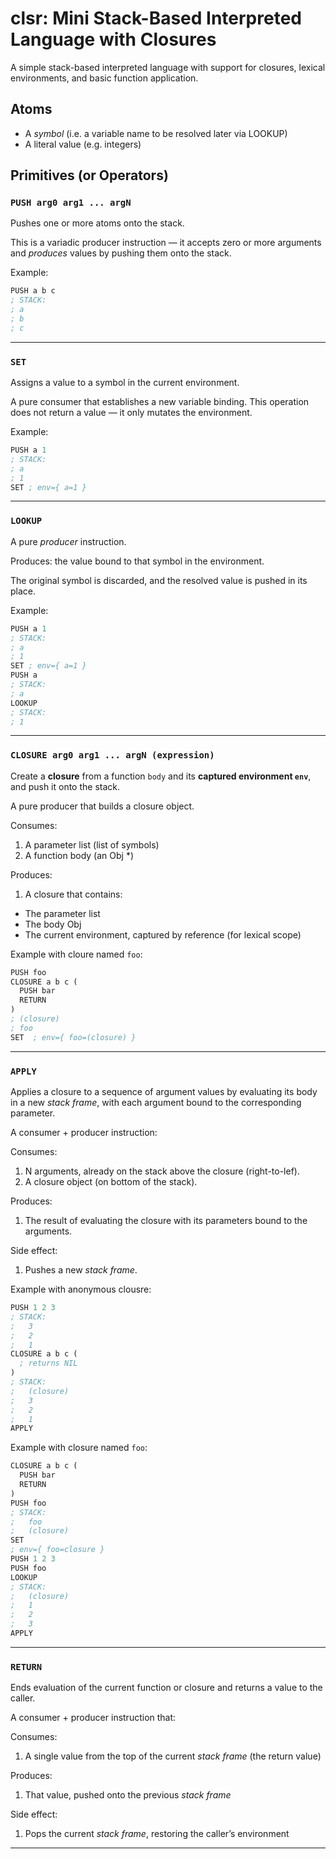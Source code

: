 # clsr: Mini Stack-Based Interpreted Language with Closures

A simple stack-based interpreted language with support for closures, lexical environments, and basic function application.

## Atoms

- A *symbol* (i.e. a variable name to be resolved later via LOOKUP)
- A literal value (e.g. integers)

## Primitives (or Operators)

### `PUSH arg0 arg1 ... argN`
Pushes one or more atoms onto the stack.

This is a variadic producer instruction — it accepts zero or more arguments and *produces* values by pushing them onto the stack.

Example:

```lisp
PUSH a b c
; STACK:
; a
; b
; c
```

---

### `SET`
Assigns a value to a symbol in the current environment.

A pure consumer that establishes a new variable binding. This operation does not return a value — it only mutates the environment.

Example:

```lisp
PUSH a 1
; STACK:
; a
; 1
SET ; env={ a=1 }
```

---

### `LOOKUP`
A pure *producer* instruction.

Produces: the value bound to that symbol in the environment.

The original symbol is discarded, and the resolved value is pushed in its place.

Example:

```lisp
PUSH a 1 
; STACK:
; a
; 1
SET ; env={ a=1 }
PUSH a
; STACK:
; a
LOOKUP
; STACK:
; 1
```

---

### `CLOSURE arg0 arg1 ... argN (expression)`
Create a **closure** from a function `body` and its **captured environment `env`**, and push it onto the stack.

A pure producer that builds a closure object.

Consumes:
1. A parameter list (list of symbols)
1. A function body (an Obj *)

Produces:
1. A closure that contains:
  - The parameter list
  - The body Obj
  - The current environment, captured by reference (for lexical scope)

Example with cloure named `foo`:

```lisp
PUSH foo
CLOSURE a b c (
  PUSH bar
  RETURN
)
; (closure)
; foo
SET  ; env={ foo=(closure) }
```

---

### `APPLY`
Applies a closure to a sequence of argument values by evaluating its body in a new *stack frame*, with each argument bound to the corresponding parameter.

A consumer + producer instruction:

Consumes:
1. N arguments, already on the stack above the closure (right-to-lef).
1. A closure object (on bottom of the stack).

Produces:
1. The result of evaluating the closure with its parameters bound to the arguments.

Side effect:
1. Pushes a new *stack frame*.

Example with anonymous clousre:

```lisp
PUSH 1 2 3
; STACK:
;   3
;   2
;   1
CLOSURE a b c (
  ; returns NIL
)
; STACK:
;   (closure)
;   3
;   2
;   1
APPLY
```

Example with closure named `foo`:

```lisp
CLOSURE a b c (
  PUSH bar
  RETURN
)
PUSH foo
; STACK:
;   foo
;   (closure)
SET
; env={ foo=closure }
PUSH 1 2 3
PUSH foo
LOOKUP
; STACK:
;   (closure)
;   1
;   2
;   3
APPLY
```

---

### `RETURN`
Ends evaluation of the current function or closure and returns a value to the caller.

A consumer + producer instruction that:

Consumes:
1. A single value from the top of the current *stack frame* (the return value)

Produces:
1. That value, pushed onto the previous *stack frame*

Side effect:
1. Pops the current *stack frame*, restoring the caller’s environment
---
